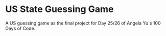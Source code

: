 # US State Guessing Game
A US guessing game as the final project for Day 25/26 of Angela Yu's 100 Days of Code.

